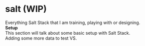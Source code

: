 # salt (WIP)
Everything Salt Stack that I am training, playing with or designing.<br>
**Setup** <br>
This section will talk about some basic setup with Salt Stack.<br> 
Adding some more data to test VS. 
